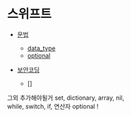 # 스위프트


* [문법](./grammar/)
    * [data_type](./grammar/data_type.md)
    * [optional](./grammar/optional.md)

* [보안코딩](./secure_coding/)
    * []


그외 추가해야될거
set, dictionary, array, nil, <br/>
while, switch, if, 연산자  optional !